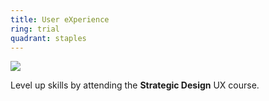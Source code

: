 ```yaml
---
title: User eXperience
ring: trial
quadrant: staples
---
```


[![](https://img.shields.io/badge/figma-ef8d22?logo=hackthebox&logoColor=000&style=flat)](https://www.figma.com/)

Level up skills by attending the **Strategic Design** UX course.